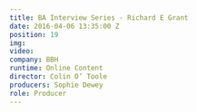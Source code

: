 ```yaml
---
title: BA Interview Series - Richard E Grant
date: 2016-04-06 13:35:00 Z
position: 19
img: 
video: 
company: BBH
runtime: Online Content
director: Colin O’ Toole
producers: Sophie Dewey
role: Producer
---
```


